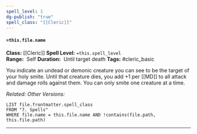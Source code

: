 ```yaml
---
spell_level: 1
dg-publish: "true"
spell_class: "[[Cleric]]"
---
```


#### `=this.file.name`

**Class:** [[Cleric]]
**Spell Level:** `=this.spell_level`  
**Range:**  Self
**Duration:**  Until target death
**Tags:** #cleric_basic 

You indicate an undead or demonic creature you can see to be the target of your holy smite. Until that creature dies, you add +1 per [[MD]] to all attack and damage rolls against them. You can only smite one creature at a time.

*Related:* 
*Other Versions:*
```dataview
LIST file.frontmatter.spell_class
FROM "7. Spells"
WHERE file.name = this.file.name AND !contains(file.path, this.file.path)
```
___



